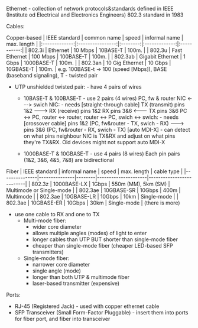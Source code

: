 Ethernet - collection of network protocols&standards
defined in IEEE (Institute od Electrical and Electronics Engineers) 802.3 standard in 1983



Cables:

Copper-based
| IEEE standard | common name      | speed    | informal name | max. length |
|:-------------:|:----------------:|:--------:|:-------------:|:-----------:|
| 802.3i        | Ethernet         | 10 Mbps  | 10BASE-T      | 100m.       |
| 802.3u        | Fast Ethernet    | 100 Mbps | 100BASE-T     | 100m.       |
| 802.3ab       | Gigabit Ethernet | 1 Gbps   | 1000BASE-T    | 100m.       |
| 802.3an       | 10 Gig Ethernet  | 10 Gbps  | 10GBASE-T     | 100m.       |
e.g. 100BASE-t -> 100 (speed [Mbps]),  BASE (baseband signaling), T - twisted pair

- UTP unshielded twisted pair: - have 4 pairs of wires
	- 10BASE-T & 100BASE-T - use 2 pairs (4 wires)
	PC, fw & router NIC <---> swich NIC: - needs [straight-through cable]
		TX (transmit) pins 1&2 ---> RX (receive) pins 1&2
		RX pins 3&6 <--- TX pins 3&6
	PC <-> PC, router <-> router, router <-> PC, swich <-> swich: - needs [crossover cable]
		pins 1&2 (PC, fw&router - TX, swich - RX) ---> pins 3&6 (PC, fw&router - RX, swich - TX)
	[auto MDI-X] - can detect on what pins neighbour NIC is TX&RX and adjust  on what pins they're TX&RX. Old devices might not support auto MDI-X
	
	- 1000BASE-T & 10GBASE-T - use 4 pairs (8 wires)
		Each pin pairs (1&2, 3&6, 4&5, 7&8) are bidirectional

Fiber
| IEEE standard | informal name | speed  | max. length         | cable type               |
|---------------|---------------|--------|---------------------|--------------------------|
| 802.3z        |  1000BASE-LX   | 1Gbps   | 550m (MM), 5km (SM) | Multimode or Single-mode |
| 802.3ae       |  10GBASE-SR    | 10Gbps  | 400m                | Multimode                |
| 802.3ae       |  10GBASE-LR    | 10Gbps  | 10km                | Single-mode              |
| 802.3ae       |  10GBASE-ER    | 10Gbps  | 30km                | Single-mode              |
(there is more)

- use one cable to RX and one to TX
	- Multi-mode fiber:
		- wider core diameter
		- allows multiple angles (modes) of light to enter
		- longer cables than UTP BUT shorter than single-mode fiber
		- cheaper than single-mode fiber (cheaper LED-based SFP transmitters)
	- Single-mode fiber:
		- narrower core diameter
		- single angle (mode)
		- longer than both UTP & multimode fiber
		- laser-based transmitter (expensive)

Ports:
- RJ-45 (Registered Jack) - used with copper ethernet cable
- SFP Transceiver (Small Form-Factor Pluggable) - insert them into ports for fiber port, and fiber into transceiver